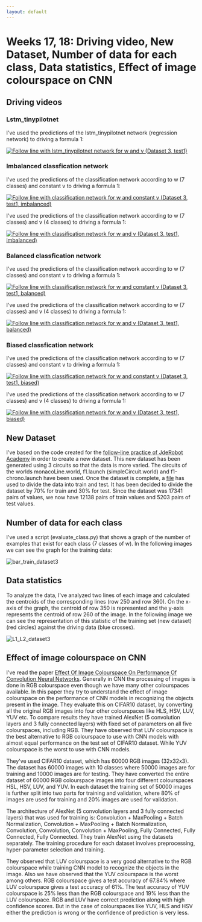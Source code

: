 ```yaml
---
layout: default
---
```

# Weeks 17, 18: Driving video, New Dataset, Number of data for each class, Data statistics, Effect of image colourspace on CNN


## Driving videos

### Lstm_tinypilotnet

I've used the predictions of the lstm_tinypilotnet network (regression network) to driving a formula 1: 

[![Follow line with lstm_tinypilotnet network for w and v (Dataset 3, test1)](https://roboticslaburjc.github.io/2017-tfm-vanessa-fernandez/images/image_simple_circuit.png)](https://www.youtube.com/watch?v=_QW5M-hRgBA)



### Imbalanced classfication network

I've used the predictions of the classification network according to w (7 classes) and constant v to driving a formula 1: 

[![Follow line with classification network for w and constant v (Dataset 3, test1, imbalanced)](https://roboticslaburjc.github.io/2017-tfm-vanessa-fernandez/images/image_simple_circuit.png)](https://www.youtube.com/watch?v=z2l6Eal6ycI)


I've used the predictions of the classification network according to w (7 classes) and v (4 classes) to driving a formula 1: 

[![Follow line with classification network for w and v (Dataset 3, test1, imbalanced)](https://roboticslaburjc.github.io/2017-tfm-vanessa-fernandez/images/image_simple_circuit.png)](https://www.youtube.com/watch?v=ZPTdgUH_8Y4)



### Balanced classfication network

I've used the predictions of the classification network according to w (7 classes) and constant v to driving a formula 1: 

[![Follow line with classification network for w and constant v (Dataset 3, test1, balanced)](https://roboticslaburjc.github.io/2017-tfm-vanessa-fernandez/images/image_simple_circuit.png)](https://www.youtube.com/watch?v=Y_S2oh32XUI)


I've used the predictions of the classification network according to w (7 classes) and v (4 classes) to driving a formula 1: 

[![Follow line with classification network for w and v (Dataset 3, test1, balanced)](https://roboticslaburjc.github.io/2017-tfm-vanessa-fernandez/images/image_simple_circuit.png)](https://www.youtube.com/watch?v=_GQoXatS77s)



### Biased classfication network

I've used the predictions of the classification network according to w (7 classes) and constant v to driving a formula 1: 

[![Follow line with classification network for w and constant v (Dataset 3, test1, biased)](https://roboticslaburjc.github.io/2017-tfm-vanessa-fernandez/images/image_simple_circuit.png)](https://www.youtube.com/watch?v=U5EBQcqQ_jg)


I've used the predictions of the classification network according to w (7 classes) and v (4 classes) to driving a formula 1: 

[![Follow line with classification network for w and v (Dataset 3, test1, biased)](https://roboticslaburjc.github.io/2017-tfm-vanessa-fernandez/images/image_simple_circuit.png)](https://www.youtube.com/watch?v=AoU0iLH-huQ)


## New Dataset

I've based on the code created for the [follow-line practice of JdeRobot Academy](http://vanessavisionrobotica.blogspot.com/2018/05/practica-1-follow-line-prueba-2.html) in order to create a new dataset. This new dataset has been generated using 3 circuits so that the data is more varied. The circuits of the worlds monacoLine.world, f1.launch (simpleCircuit.world) and f1-chrono.launch have been used. Once the dataset is complete, a [file](https://github.com/RoboticsURJC-students/2017-tfm-vanessa-fernandez/blob/master/Follow%20Line/dl-driver/Net/split_train_test.py) has used to divide the data into train and test. It has been decided to divide the dataset by 70% for train and 30% for test. Since the dataset was 17341 pairs of values, we now have 12138 pairs of train values ​​and 5203 pairs of test values. 



## Number of data for each class

I've used a script (evaluate_class.py) that shows a graph of the number of examples that exist for each class (7 classes of w). In the following images we can see the graph for the training data: 

![bar_train_dataset3](https://roboticslaburjc.github.io/2017-tfm-vanessa-fernandez/images/bar_train_dataset3.png)



## Data statistics

To analyze the data, I've analyzed two lines of each image and calculated the centroids of the corresponding lines (row 250 and row 360). On the x-axis of the graph, the centroid of row 350 is represented and the y-axis represents the centroid of row 260 of the image. In the following image we can see the representation of this statistic of the training set (new dataset) (red circles) against the driving data (blue crosses). 

![L1_L2_dataset3](https://roboticslaburjc.github.io/2017-tfm-vanessa-fernandez/images/L1_L2_dataset3.png)



## Effect of image colourspace on CNN

I've read the paper [Effect Of Image Colourspace On Performance Of Convolution Neural Networks](https://ieeexplore.ieee.org/document/8256949). Generally in CNN the processing of images is done in RGB colourspace even though we have many other colourspaces available. In this paper they try to understand the effect of image colourspace on the performance of CNN models in recognizing the objects present in the image. They evaluate this on CIFAR10 dataset, by converting all the original RGB images into four other colourspaces like HLS, HSV, LUV, YUV etc. To compare results they have trained AlexNet (5 convolution layers and 3 fully connected layers) with fixed set of parameters on all five colourspaces, including RGB. They have observed that LUV colourspace is the best alternative to RGB colourspace to use with CNN models with almost equal performance on the test set of CIFAR10 dataset. While YUV colourspace is the worst to use with CNN models.

They've used CIFAR10 dataset, which has 60000 RGB images (32x32x3). The dataset has 60000 images with 10 classes where 50000 images are for training and 10000 images are for testing. They have converted the entire dataset of 60000 RGB colourspace images into four different colourspaces HSL, HSV, LUV, and YUV. In each dataset the training set of 50000 images is further split into two parts for training and validation, where 80% of images are used for training and 20% images are used for validation.

The architecture of AlexNet (5 convolution layers and 3 fully connected layers) that was used for training is: Convolution + MaxPooling + Batch Normalization, Convolution + MaxPooling + Batch Normalization, Convolution, Convolution, Convolution + MaxPooling, Fully Connected, Fully Connected, Fully Connected. They train AlexNet using the datasets separately. The training procedure for each dataset involves preprocessing, hyper-parameter selection and training.

They observed that LUV colourspace is a very good alternative to the RGB colourspace while training CNN model to recognize the objects in the image. Also we have observed that the YUV colourspace is the worst among others. RGB colourspace gives a test accuracy of 67.84% where LUV colourspace gives a test accuracy of 61%. The test accuracy of YUV colourspace is 25% less than the RGB colourspace and 19% less than the LUV colourspace. RGB and LUV have correct prediction along with high confidence scores. But in the case of colourspaces like YUV, HLS and HSV either the prediction is wrong or the confidence of prediction is very less. 
